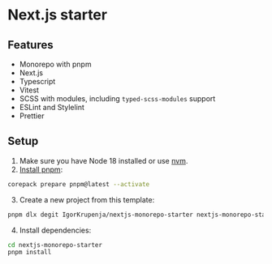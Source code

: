 # Next.js starter

## Features

- Monorepo with pnpm
- Next.js
- Typescript
- Vitest
- SCSS with modules, including `typed-scss-modules` support
- ESLint and Stylelint
- Prettier

## Setup

1. Make sure you have Node 18 installed or use [nvm](https://github.com/nvm-sh/nvm).
2. [Install pnpm](https://pnpm.io/installation):

```bash
corepack prepare pnpm@latest --activate
```

3. Create a new project from this template:

```bash
pnpm dlx degit IgorKrupenja/nextjs-monorepo-starter nextjs-monorepo-starter
```

4. Install dependencies:

```bash
cd nextjs-monorepo-starter
pnpm install
```
